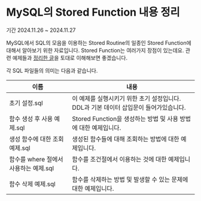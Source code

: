 # MySQL의 Stored Function 내용 정리
기간 2024.11.26 ~ 2024.11.27

MySQL에서 SQL의 모음을 이용하는 Stored Routine의 일종인 Stored Function에 대해서 알아보기 위한 자료입니다.
Stored Function는 여러가지 장점이 있는데요. 관련 예제들과 [정리한 글](https://dev-qhyun.tistory.com/35)을 토대로 이해해보면 좋겠습니다.

각 SQL 파일들의 의미는 다음과 같습니다.

| 이름 | 내용 | 
|------|------|
| 초기 설정.sql | 이 예제를 실행시키기 위한 초기 설정입니다. DDL과 기본 데이터 삽입문이 들어가있습니다.|
| 함수 생성 후 사용 예제.sql | Stored Function을 생성하는 방법 및 사용 방법에 대한 예제입니다. |
| 생성 함수에 대한 조회 예제.sql | 생성된 함수들에 대해 조회하는 방법에 대한 예제입니다. | 
| 함수를 where 절에서 사용하는 예제.sql | 함수를 조건절에서 이용하는 것에 대한 예제입니다. |
| 함수 삭제 예제.sql | 함수를 삭제하는 방법 및 발생할 수 있는 문제에 대한 예제입니다. | 